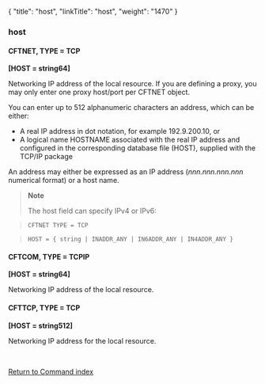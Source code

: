 {
    "title": "host",
    "linkTitle": "host",
    "weight": "1470"
}<span id="host"></span>

### host

#### CFTNET, TYPE = TCP

****\[HOST = string64\]****

Networking IP address of the local resource. If you are defining a proxy, you may only enter one proxy host/port per CFTNET object.

You can enter up to 512 alphanumeric characters an address, which
can be either:

- A real IP address in dot notation, for example 192.9.200.10, or
- A logical name HOSTNAME associated with the real IP address and configured
    in the corresponding database file (HOST), supplied with the TCP/IP package

An address may either be expressed as an IP address (*nnn.nnn.nnn.nnn*
numerical format) or a host name.

> **Note**
>
> The host field can specify IPv4 or IPv6:

> `CFTNET TYPE = TCP`

> `HOST = { string | INADDR_ANY | IN6ADDR_ANY | IN4ADDR_ANY }`

#### CFTCOM, TYPE = TCPIP

****\[HOST = string64\]****

Networking IP address of the local resource.

#### CFTTCP, TYPE = TCP

****\[HOST = string512\]****

Networking IP address for the local resource.

 

[Return to Command index](../../)
